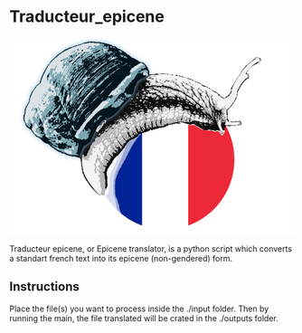 # Traducteur_epicene
![alt text](logo.png)

Traducteur epicene, or Epicene translator, is a python script which converts a standart french text into its epicene (non-gendered) form.

## Instructions

Place the file(s) you want to process inside the ./input folder. Then by running the main, the file translated will be crated in the ./outputs folder. 
